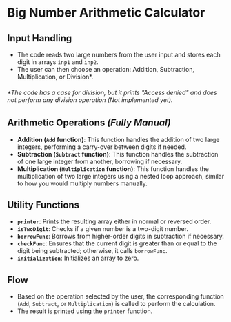 # Big Number Arithmetic Calculator

## Input Handling
- The code reads two large numbers from the user input and stores each digit in arrays `inp1` and `inp2`.
- The user can then choose an operation: Addition, Subtraction, Multiplication, or Division*.  
###### *The code has a case for division, but it prints "Access denied" and does not perform any division operation (Not implemented yet).

## Arithmetic Operations *(Fully Manual)*
- **Addition (`Add` function)**: This function handles the addition of two large integers, performing a carry-over between digits if needed.
- **Subtraction (`Subtract` function)**: This function handles the subtraction of one large integer from another, borrowing if necessary.
- **Multiplication (`Multiplication` function)**: This function handles the multiplication of two large integers using a nested loop approach, similar to how you would multiply numbers manually.

## Utility Functions
- **`printer`**: Prints the resulting array either in normal or reversed order.
- **`isTwoDigit`**: Checks if a given number is a two-digit number.
- **`borrowFunc`**: Borrows from higher-order digits in subtraction if necessary.
- **`checkFunc`**: Ensures that the current digit is greater than or equal to the digit being subtracted; otherwise, it calls `borrowFunc`.
- **`initialization`**: Initializes an array to zero.

## Flow
- Based on the operation selected by the user, the corresponding function (`Add`, `Subtract`, or `Multiplication`) is called to perform the calculation.
- The result is printed using the `printer` function.
